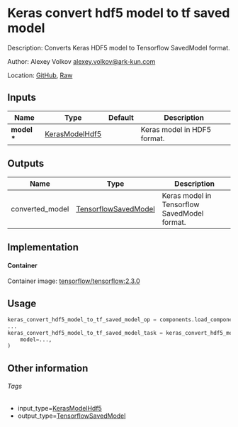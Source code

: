 <!-- BEGIN_GENERATED_CONTENT -->
# Keras convert hdf5 model to tf saved model

Description: Converts Keras HDF5 model to Tensorflow SavedModel format.

Author: Alexey Volkov <alexey.volkov@ark-kun.com>

Location: [GitHub](https://github.com/Ark-kun/pipeline_components/blob/master/components/_converters/KerasModelHdf5/to_TensorflowSavedModel/component.yaml), [Raw](https://raw.githubusercontent.com/Ark-kun/pipeline_components/master/components/_converters/KerasModelHdf5/to_TensorflowSavedModel/component.yaml)

## Inputs

|Name|Type|Default|Description|
|-|-|-|-|
|**model** **\***|[KerasModelHdf5]||Keras model in HDF5 format.|

## Outputs

|Name|Type|Description|
|-|-|-|
|converted_model|[TensorflowSavedModel]|Keras model in Tensorflow SavedModel format.|

## Implementation

#### Container

Container image: [tensorflow/tensorflow:2.3.0](https://hub.docker.com/r/tensorflow/tensorflow)

## Usage

```python
keras_convert_hdf5_model_to_tf_saved_model_op = components.load_component_from_url("https://raw.githubusercontent.com/Ark-kun/pipeline_components/master/components/_converters/KerasModelHdf5/to_TensorflowSavedModel/component.yaml")
...
keras_convert_hdf5_model_to_tf_saved_model_task = keras_convert_hdf5_model_to_tf_saved_model_op(
    model=...,
)
```

## Other information

###### Tags

* input_type=[KerasModelHdf5]
* output_type=[TensorflowSavedModel]

[KerasModelHdf5]: https://github.com/Ark-kun/pipeline_components/tree/master/types/KerasModelHdf5
[TensorflowSavedModel]: https://github.com/Ark-kun/pipeline_components/tree/master/types/TensorflowSavedModel
<!-- END_GENERATED_CONTENT -->

